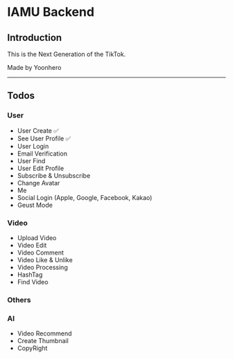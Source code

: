 # IAMU Backend

## Introduction

This is the Next Generation of the TikTok.

Made by Yoonhero

---

## Todos

### User

- User Create ✅
- See User Profile ✅
- User Login
- Email Verification
- User Find
- User Edit Profile
- Subscribe & Unsubscribe
- Change Avatar
- Me
- Social Login (Apple, Google, Facebook, Kakao)
- Geust Mode

### Video

- Upload Video
- Video Edit
- Video Comment
- Video Like & Unlike
- Video Processing
- HashTag
- Find Video

### Others

### AI

- Video Recommend
- Create Thumbnail
- CopyRight
